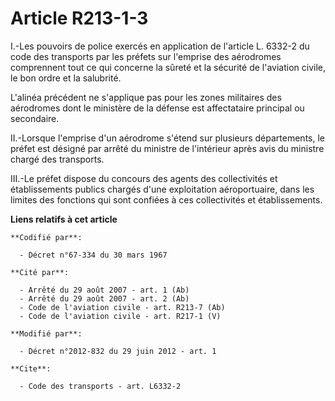 # Article R213-1-3

I.-Les pouvoirs de police exercés en application de l'article L. 6332-2 du code des transports par les préfets sur l'emprise
des aérodromes comprennent tout ce qui concerne la sûreté et la sécurité de l'aviation civile, le bon ordre et la salubrité. 

L'alinéa précédent ne s'applique pas pour les zones militaires des aérodromes dont le ministère de la défense est
affectataire principal ou secondaire. 

II.-Lorsque l'emprise d'un aérodrome s'étend sur plusieurs départements, le préfet est désigné par arrêté du ministre de
l'intérieur après avis du ministre chargé des transports. 

III.-Le préfet dispose du concours des agents des collectivités et établissements publics chargés d'une exploitation
aéroportuaire, dans les limites des fonctions qui sont confiées à ces collectivités et établissements.

**Liens relatifs à cet article**

	**Codifié par**:

	  - Décret n°67-334 du 30 mars 1967

	**Cité par**:

	  - Arrêté du 29 août 2007 - art. 1 (Ab)
	  - Arrêté du 29 août 2007 - art. 2 (Ab)
	  - Code de l'aviation civile - art. R213-7 (Ab)
	  - Code de l'aviation civile - art. R217-1 (V)

	**Modifié par**:

	  - Décret n°2012-832 du 29 juin 2012 - art. 1

	**Cite**:

	  - Code des transports - art. L6332-2
